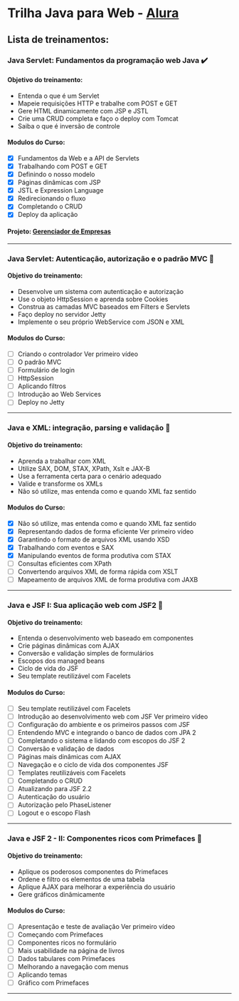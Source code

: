# Trilha Java para Web - [Alura](https://www.alura.com.br/)

## Lista de treinamentos:

### Java Servlet: Fundamentos da programação web Java :heavy_check_mark:

#### Objetivo do treinamento:

- Entenda o que é um Servlet
- Mapeie requisições HTTP e trabalhe com POST e GET
- Gere HTML dinamicamente com JSP e JSTL
- Crie uma CRUD completa e faço o deploy com Tomcat
- Saiba o que é inversão de controle

#### Modulos do Curso:

- [x] Fundamentos da Web e a API de Servlets
- [x] Trabalhando com POST e GET
- [x] Definindo o nosso modelo
- [x] Páginas dinâmicas com JSP
- [x] JSTL e Expression Language
- [x] Redirecionando o fluxo
- [x] Completando o CRUD
- [x] Deploy da aplicação

#### Projeto: [Gerenciador de Empresas](https://github.com/CleuJunior/Java-EE/tree/main/gerenciador)

<hr>

### Java Servlet: Autenticação, autorização e o padrão MVC :black_square_button:

#### Objetivo do treinamento:

- Desenvolve um sistema com autenticação e autorização
- Use o objeto HttpSession e aprenda sobre Cookies
- Construa as camadas MVC baseados em Filters e Servlets
- Faço deploy no servidor Jetty
- Implemente o seu próprio WebService com JSON e XML

#### Modulos do Curso:

- [ ] Criando o controlador Ver primeiro vídeo
- [ ] O padrão MVC
- [ ] Formulário de login
- [ ] HttpSession
- [ ] Aplicando filtros
- [ ] Introdução ao Web Services
- [ ] Deploy no Jetty

<hr>


### Java e XML: integração, parsing e validação :pushpin:

#### Objetivo do treinamento:

- Aprenda a trabalhar com XML
- Utilize SAX, DOM, STAX, XPath, Xslt e JAX-B
- Use a ferramenta certa para o cenário adequado
- Valide e transforme os XMLs
- Não só utilize, mas entenda como e quando XML faz sentido

#### Modulos do Curso:

- [x] Não só utilize, mas entenda como e quando XML faz sentido
- [x] Representando dados de forma eficiente Ver primeiro vídeo
- [x] Garantindo o formato de arquivos XML usando XSD
- [x] Trabalhando com eventos e SAX
- [x] Manipulando eventos de forma produtiva com STAX
- [ ] Consultas eficientes com XPath
- [ ] Convertendo arquivos XML de forma rápida com XSLT
- [ ] Mapeamento de arquivos XML de forma produtiva com JAXB

<hr>

### Java e JSF I: Sua aplicação web com JSF2 :black_square_button:

#### Objetivo do treinamento:

- Entenda o desenvolvimento web baseado em componentes
- Crie páginas dinâmicas com AJAX
- Conversão e validação simples de formulários
- Escopos dos managed beans
- Ciclo de vida do JSF
- Seu template reutilizável com Facelets

#### Modulos do Curso:

- [ ] Seu template reutilizável com Facelets
- [ ] Introdução ao desenvolvimento web com JSF Ver primeiro vídeo
- [ ] Configuração do ambiente e os primeiros passos com JSF
- [ ] Entendendo MVC e integrando o banco de dados com JPA 2
- [ ] Completando o sistema e lidando com escopos do JSF 2
- [ ] Conversão e validação de dados
- [ ] Páginas mais dinâmicas com AJAX
- [ ] Navegação e o ciclo de vida dos componentes JSF
- [ ] Templates reutilizáveis com Facelets
- [ ] Completando o CRUD
- [ ] Atualizando para JSF 2.2
- [ ] Autenticação do usuário
- [ ] Autorização pelo PhaseListener
- [ ] Logout e o escopo Flash

<hr>

### Java e JSF 2 - II: Componentes ricos com Primefaces :black_square_button:

#### Objetivo do treinamento:

- Aplique os poderosos componentes do Primefaces
- Ordene e filtro os elementos de uma tabela
- Aplique AJAX para melhorar a experiência do usuário
- Gere gráficos dinâmicamente

#### Modulos do Curso:

- [ ] Apresentação e teste de avaliação Ver primeiro vídeo
- [ ] Começando com Primefaces
- [ ] Componentes ricos no formulário
- [ ] Mais usabilidade na página de livros
- [ ] Dados tabulares com Primefaces
- [ ] Melhorando a navegação com menus
- [ ] Aplicando temas
- [ ] Gráfico com Primefaces

<hr>